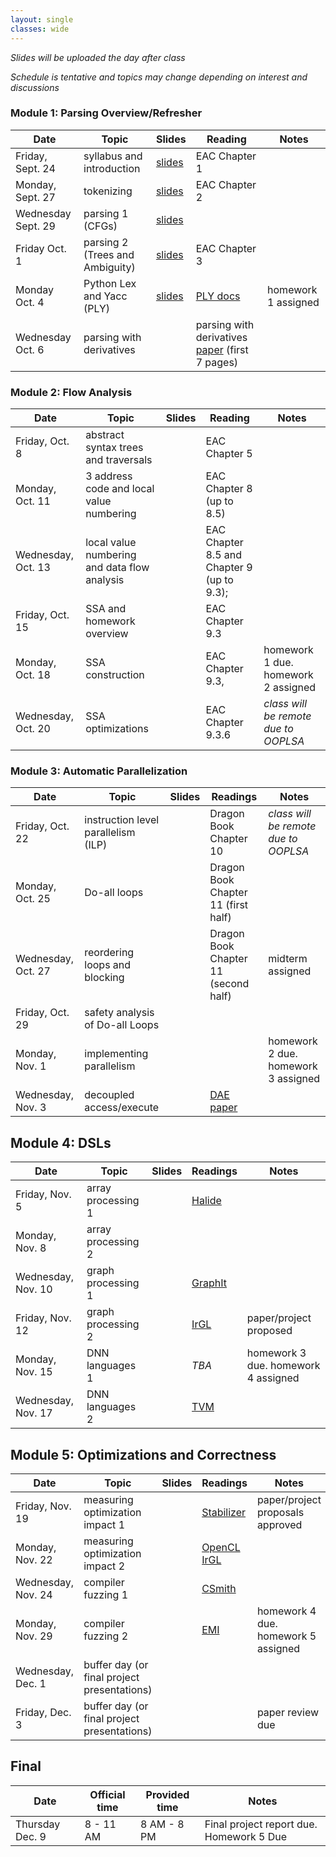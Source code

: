 ```yaml
---
layout: single
classes: wide
---
```


_Slides will be uploaded the day after class_

_Schedule is tentative and topics may change depending on interest and discussions_

### Module 1: Parsing Overview/Refresher

| Date             | Topic    | Slides |   Reading |  Notes 
|------------------|----------|--------|----------------|-
| Friday, Sept. 24     | syllabus and introduction         | [slides](lectures/CSE211Sept24_fa2021.pdf) | EAC Chapter 1 | 
| Monday, Sept. 27     |  tokenizing           | [slides](lectures/CSE211Sept27_fa2021.pdf) | EAC Chapter 2
| Wednesday Sept. 29     | parsing 1 (CFGs)         | [slides](lectures/CSE211Sept29_fa2021.pdf)      | 
| Friday Oct. 1      | parsing 2 (Trees and Ambiguity)         |  [slides](lectures/CSE211Oct1_fa2021.pdf)     | EAC Chapter 3 
| Monday Oct. 4    | Python Lex and Yacc (PLY)        | [slides](lectures/CSE211Oct4_fa2021.pdf)  | [PLY docs](https://www.dabeaz.com/ply/) | homework 1 assigned
| Wednesday Oct. 6    | parsing with derivatives        |   |  parsing with derivatives [paper](https://www.ccs.neu.edu/home/turon/re-deriv.pdf) (first 7 pages) | 

### Module 2: Flow Analysis

| Date             | Topic    | Slides | Reading | Notes
|------------------|----------|--------|----------------|-
| Friday, Oct. 8     | abstract syntax trees and traversals         |        |  EAC Chapter 5 
| Monday, Oct. 11     |  3 address code and local value numbering        |        | EAC Chapter 8 (up to 8.5)
| Wednesday, Oct. 13     | local value numbering and data flow analysis        |       | EAC Chapter 8.5 and Chapter 9 (up to 9.3); 
| Friday, Oct. 15     | SSA and homework overview |  | EAC Chapter 9.3
| Monday, Oct. 18    | SSA construction         |       |  EAC Chapter 9.3, | homework 1 due. homework 2 assigned
| Wednesday, Oct. 20     |   SSA optimizations       |     |  EAC Chapter 9.3.6 | _class will be remote due to OOPLSA_

### Module 3: Automatic Parallelization

| Date             | Topic    | Slides |  Readings | Notes
|------------------|----------|--------|----------------|-
| Friday, Oct. 22   | instruction level parallelism (ILP)  |        | Dragon Book Chapter 10 | _class will be remote due to OOPLSA_
| Monday, Oct. 25     | Do-all loops         |       | Dragon Book Chapter 11 (first half)
| Wednesday, Oct. 27     | reordering loops and blocking        |       |  Dragon Book Chapter 11 (second half) | midterm assigned
| Friday, Oct. 29    | safety analysis of Do-all Loops         |      | 
| Monday, Nov. 1   | implementing parallelism         |       | |  homework 2 due. homework 3 assigned
| Wednesday, Nov. 3   | decoupled access/execute         |        |  [DAE paper](https://courses.cs.washington.edu/courses/cse590g/04sp/Smith-1982-Decoupled-Access-Execute-Computer-Architectures.pdf) 


## Module 4: DSLs

| Date             | Topic    | Slides  | Readings | Notes
|------------------|----------|--------|----------------|- 
| Friday, Nov. 5   | array processing 1 | | [Halide](http://people.csail.mit.edu/jrk/halide-pldi13.pdf)
| Monday, Nov. 8    | array processing 2        |        | 
| Wednesday, Nov. 10    |  graph processing 1        | |[GraphIt](https://dl.acm.org/doi/10.1145/3276491)       | 
| Friday, Nov. 12   | graph processing 2          | | [IrGL](https://cs.rochester.edu/~sree/papers/sree-oopsla2016.pdf)        |  paper/project proposed
| Monday, Nov. 15    | DNN languages 1         | |   _TBA_    | homework 3 due. homework 4 assigned
| Wednesday, Nov. 17    | DNN languages 2       | |   [TVM](https://arxiv.org/abs/1802.04799)    |  

## Module 5: Optimizations and Correctness

| Date             | Topic    | Slides  | Readings | Notes
|------------------|----------|--------|----------------|- 
| Friday, Nov. 19   | measuring optimization impact 1     |        | [Stabilizer](https://people.cs.umass.edu/~emery/pubs/stabilizer-asplos13.pdf) | paper/project proposals approved
| Monday, Nov. 22    | measuring optimization impact 2         |  | [OpenCL IrGL](https://users.soe.ucsc.edu/~tsorensen/files/iiswc2019.pdf)      | 
| Wednesday, Nov. 24    |  compiler fuzzing 1      | |[CSmith](https://www.cs.utah.edu/~regehr/papers/pldi11-preprint.pdf)     | 
| Monday, Nov. 29   | compiler fuzzing 2          | | [EMI](https://www.vuminhle.com/pdf/pldi14-emi.pdf) |homework 4 due. homework 5 assigned
| Wednesday, Dec. 1    | buffer day (or final project presentations)         | |      
| Friday, Dec. 3    | buffer day (or final project presentations)       | |  |paper review due   

## Final


| Date             | Official time    | Provided time | Notes
|------------------|----------|--------|----------------
| Thursday Dec. 9     | 8 - 11 AM    | 8 AM - 8 PM      | Final project report due. Homework 5 Due
